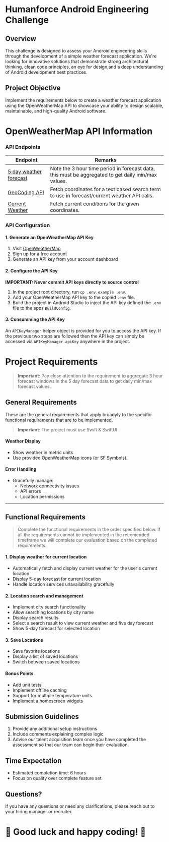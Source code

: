 # Humanforce Android Engineering Challenge

## Overview
This challenge is designed to assess your Android engineering skills through the development of a simple weather forecast application. We're looking for innovative solutions that demonstrate strong architectural thinking, clean code principles, an eye for design,and a deep understanding of Android development best practices.

## Project Objective
Implement the requirements below to create a weather forecast application using the OpenWeatherMap API to showcase your ability to design scalable, maintainable, and high-quality Android software.

# OpenWeatherMap API Information
### API Endpoints
| Endpoint | Remarks |
|---|-----|
| [5 day weather forecast](https://openweathermap.org/forecast5) | Note the 3 hour time period in forecast data, this must be aggregated to get daily min/max values. |
| [GeoCoding API](https://openweathermap.org/api/geocoding-api) | Fetch coordinates for a text based search term to use in forecast/current weather API calls. |
| [Current Weather](https://openweathermap.org/current) | Fetch current conditions for the given coordinates.

### API Configuration

#### 1. Generate an OpenWeatherMap API Key
1. Visit [OpenWeatherMap](https://openweathermap.org/api)
2. Sign up for a free account
3. Generate an API key from your account dashboard

#### 2. Configure the API Key
**IMPORTANT: Never commit API keys directly to source control**

1. In the project root directory, run `cp .env.example .env`.
2. Add your OpenWeatherMap API key to the copied `.env` file.
3. Build the project in Android Studio to inject the API key defined the `.env` file to the apps `BuildConfig`.

#### 3. Consumming the API Key
An `APIKeyManager` helper object is provided for you to access the API key. If the previous two steps are followed then the API key can simply be accessed via `APIKeyManager.apiKey` anywhere in the project.

# Project Requirements

> **Important**: Pay close attention to the requirement to aggregate 3 hour forecast windows in the 5 day forecast data to get daily min/max forecast values.

## General Requirements
These are the general requirements that apply broadyly to the specific functional requirements that are to be implemented.

> **Important**: The project must use Swift & SwiftUI

#### Weather Display
- Show weather in metric units
- Use provided OpenWeatherMap icons (or SF Symbols).

#### Error Handling
- Gracefully manage:
  - Network connectivity issues
  - API errors
  - Location permissions
---

## Functional Requirements
> Complete the functional requirements in the order specified below. If all the requirements cannot be implemented in the recomended timeframe we will complete our evaluation based on the completed requirements.

#### 1. Display weather for current location
  - Automatically fetch and display current weather for the user's current location
  - Display 5-day forecast for current location
  - Handle location services unavailability gracefully

#### 2. Location search and management
  - Implement city search functionality
  - Allow searching locations by city name
  - Display search results
  - Select a search result to view current weather and five day forecast
  - Show 5-day forecast for selected location

#### 3. Save Locations
  - Save favorite locations
  - Display a list of saved locations
  - Switch between saved locations

#### Bonus Points
  - Add unit tests
  - Implement offline caching
  - Support for multiple temperature units
  - Implement a homescreen widgets

## Submission Guidelines
1. Provide any additional setup instructions
2. Include comments explaining complex logic
3. Advise our talent acquisition team once you have completed the assessment so that our team can begin their evaluation.

## Time Expectation
- Estimated completion time: 6 hours
- Focus on quality over complete feature set

## Questions?
If you have any questions or need any clarifications, please reach out to your hiring manager or recruiter.

# **🎉 Good luck and happy coding! 🎉**

